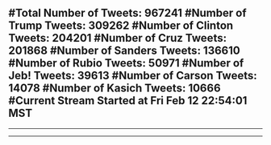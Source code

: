 #Total Number of Tweets: 967241 
#Number of Trump Tweets: 309262
#Number of Clinton Tweets: 204201
#Number of Cruz Tweets: 201868
#Number of Sanders Tweets: 136610
#Number of Rubio Tweets: 50971
#Number of Jeb! Tweets: 39613
#Number of Carson Tweets: 14078
#Number of Kasich Tweets: 10666
#Current Stream Started at Fri Feb 12 22:54:01 MST
---
---
---
